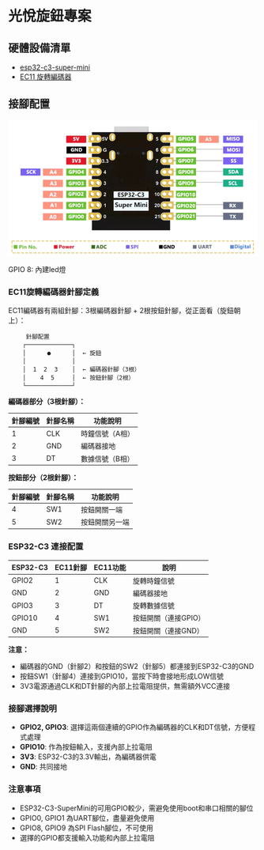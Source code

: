# 光悅旋鈕專案

## 硬體設備清單

- [esp32-c3-super-mini](https://shopee.tw/%E3%80%90%E9%80%A0%E7%89%A9%E4%BA%BA%E3%80%91%E3%80%8A%E5%8F%AF%E7%B5%B1%E7%B7%A8%E3%80%8BESP32-C3-SuperMini-%E9%96%8B%E7%99%BC%E6%9D%BF-Type-C-WIFI-%E8%97%8D%E7%89%99-%E8%BF%B7%E4%BD%A0%E9%96%8B%E7%99%BC%E6%9D%BF-MINI%E6%9D%BF-i.899779.43305501428?sp_atk=8e8c9748-0992-47f2-bc8b-1ffef3343652&xptdk=8e8c9748-0992-47f2-bc8b-1ffef3343652)
- [EC11 旋轉編碼器](https://shopee.tw/EC11%E6%97%8B%E8%BD%89%E7%B7%A8%E7%A2%BC%E5%99%A8%E5%B8%B6%E9%96%8B%E9%97%9C20mm%E6%A2%85%E8%8A%B1%E6%9F%84%E5%8D%8A%E8%BB%B820%E4%BD%8D%E8%84%88%E8%A1%9D%E6%95%B8%E4%BD%8D%E4%BF%A1%E8%99%9F%E9%9B%BB%E4%BD%8D%E5%99%A815mm-i.1201407581.27929225342)

## 接腳配置

![esp32 pinout](docs/PINOUT.webp )

GPIO 8: 內建led燈

### EC11旋轉編碼器針腳定義

EC11編碼器有兩組針腳：3根編碼器針腳 + 2根按鈕針腳，從正面看（旋鈕朝上）：

```text
     針腳配置
    ┌─────────────┐
    │      ●      │  ← 旋鈕
    │             │
    │  1  2  3    │  ← 編碼器針腳（3根）
    │    4  5     │  ← 按鈕針腳（2根）
    └─────────────┘
```

**編碼器部分（3根針腳）：**

| 針腳編號 | 針腳名稱 | 功能說明 |
|----------|----------|----------|
| 1        | CLK      | 時鐘信號（A相） |
| 2        | GND      | 編碼器接地 |
| 3        | DT       | 數據信號（B相） |

**按鈕部分（2根針腳）：**

| 針腳編號 | 針腳名稱 | 功能說明 |
|----------|----------|----------|
| 4        | SW1      | 按鈕開關一端 |
| 5        | SW2      | 按鈕開關另一端 |

### ESP32-C3 連接配置

| ESP32-C3 | EC11針腳 | EC11功能 | 說明 |
|----------|----------|----------|------|
| GPIO2    | 1        | CLK      | 旋轉時鐘信號 |
| GND      | 2        | GND      | 編碼器接地 |
| GPIO3    | 3        | DT       | 旋轉數據信號 |
| GPIO10   | 4        | SW1      | 按鈕開關（連接GPIO） |
| GND      | 5        | SW2      | 按鈕開關（連接GND） |

**注意：**

- 編碼器的GND（針腳2）和按鈕的SW2（針腳5）都連接到ESP32-C3的GND
- 按鈕SW1（針腳4）連接到GPIO10，當按下時會接地形成LOW信號
- 3V3電源通過CLK和DT針腳的內部上拉電阻提供，無需額外VCC連接

### 接腳選擇說明

- **GPIO2, GPIO3**: 選擇這兩個連續的GPIO作為編碼器的CLK和DT信號，方便程式處理
- **GPIO10**: 作為按鈕輸入，支援內部上拉電阻
- **3V3**: ESP32-C3的3.3V輸出，為編碼器供電
- **GND**: 共同接地

### 注意事項

- ESP32-C3-SuperMini的可用GPIO較少，需避免使用boot和串口相關的腳位
- GPIO0, GPIO1 為UART腳位，盡量避免使用
- GPIO8, GPIO9 為SPI Flash腳位，不可使用
- 選擇的GPIO都支援輸入功能和內部上拉電阻
